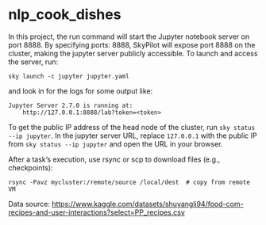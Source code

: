 # nlp_cook_dishes

In this project, the run command will start the Jupyter notebook server on port 8888. By specifying ports: 8888, SkyPilot will expose port 8888 on the cluster, making the jupyter server publicly accessible. To launch and access the server, run:

```shell
sky launch -c jupyter jupyter.yaml
```

and look in for the logs for some output like:

```
Jupyter Server 2.7.0 is running at:
    http://127.0.0.1:8888/lab?token=<token>
```

To get the public IP address of the head node of the cluster, run `sky status --ip jupyter`.
In the jupyter server URL, replace `127.0.0.1` with the public IP from `sky status --ip jupyter` and open the URL in your browser.

After a task’s execution, use rsync or scp to download files (e.g., checkpoints):

```shell
rsync -Pavz mycluster:/remote/source /local/dest  # copy from remote VM
```


Data source: https://www.kaggle.com/datasets/shuyangli94/food-com-recipes-and-user-interactions?select=PP_recipes.csv